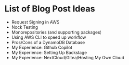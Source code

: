 # List of Blog Post Ideas

* Request Signing in AWS
* Nock Testing
* Monorepositories (and supporting packages)
* Using AWS CLI to speed up workflow
* Pros/Cons of a DynamoDB Database
* My Experience: Github Copilot
* My Experience: Setting Up Backstage
* My Experience: NextCloud/Gitea/Hosting My Own Cloud

